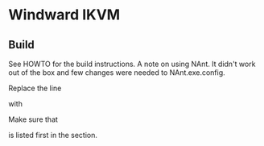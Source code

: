 # Windward IKVM

## Build

See HOWTO for the build instructions.  A note on using NAnt.  It didn't work
out of the box and few changes were needed to NAnt.exe.config.

Replace the line

<section name="nant" type="NAnt.Core.ConfigurationSection, NAnt.Core" />

with

<section name="nant" type="NAnt.Core.ConfigurationSection, NAnt.Core" requirePermission="false" />

Make sure that

<supportedRuntime version="v2.0.50727" />

is listed first in the <startup> section.
